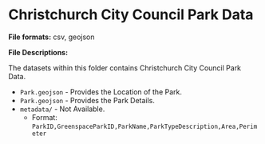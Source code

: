 # Christchurch City Council Park Data

**File formats:** csv, geojson

**File Descriptions:**

The datasets within this folder contains Christchurch City Council Park Data.

* `Park.geojson` - Provides the Location of the Park.
* `Park.geojson` - Provides the Park Details.
* `metadata/`          - Not Available.
  * Format:
`ParkID,GreenspaceParkID,ParkName,ParkTypeDescription,Area,Perimeter`